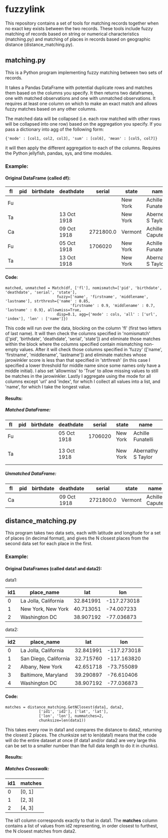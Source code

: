 # fuzzylink

This repository contains a set of tools for matching records together when no exact key exists between the two records. These tools include fuzzy matching of records based on string or numerical characteristics (matching.py) and matching of places in records based on geographic distance (distance_matching.py).




## matching.py

This is a Python program implementing fuzzy matching between two sets of records.

It takes a Pandas DataFrame with potential duplicate rows and matches
them based on the columns you specify. It then returns two dataframes,
one with matched observations and one with unmatched observations.
It requires at least one column on which to make an exact match and allows
fuzzy matches based on any other columns.

The matched data will be collapsed (i.e. each row matched with other
rows will be collapsed into one row) based on the aggregation you specify.
If you pass a dictionary into agg of the following form:

    {'mode' : [col1, col2, col3], 'sum' : [col6], 'mean' : [col5, col7]}

it will then apply the different aggregation to each of the columns.
Requires the Python jellyfish, pandas, sys, and time modules.


### Example:

#### Original DataFrame (called df):

|fl|pid|birthdate|deathdate|serial|state|name|firstname|middlename|lastname|url|index|
|--|--|--|--|--|--|--|--|--|--|--|--|
|Fu|||||New York|Achille Funatelle|Achille||Funatelle|http://genealogytrails.com/ny/ww1soldiers.htm|24770|
|Ta|||13 Oct 1918||New York|Abernethy S Taylor|Abernethy|S|Taylor|https://www.honorstates.org/index.php?id=150576|72656|
|Ca|||09 Oct 1918|2721800.0|Vermont|Achille Capute|Achille||Capute|https://catalog.archives.gov/id/34391830|94085|
|Fu|||05 Oct 1918|1706020|New York|Achille Funatelli|Achille||Funatelli|https://catalog.archives.gov/id/34390682|104910|
|Ta|||13 Oct 1918||New York|Abernathy S Taylor|Abernathy|S|Taylor|https://catalog.archives.gov/id/34390682|135266|


#### Code:

    matched, unmatched = Match(df, ['fl'], nomismatch=['pid', 'birthdate', 'deathdate', 'serial', 'state'], 
                           fuzzy=['name', 'firstname', 'middlename', 'lastname'], strthresh={'name' : 0.85,
                                 'firstname' : 0.9, 'middlename' : 0.7, 'lastname' : 0.9}, allowmiss=True,
                           disp=0.1, agg={'mode' : cols, 'all' : ['url', 'index'], 'len' : ['name']})


This code will run over the data, blocking on the column 'fl' (first two letters of last name). It will then check the columns specified in 'nomismatch' (['pid', 'birthdate', 'deathdate', 'serial', 'state']) and eliminate those matches within the block where the columns specified contain mismatching non-empty values. After it will check those columns specified in 'fuzzy' (['name', 'firstname', 'middlename', 'lastname']) and eliminate matches whose jarowinkler score is less than that specified in 'strthresh' (in this case I specified a lower threshold for middle name since some names only have a middle initial). I also set 'allowmiss' to 'True' to allow missing values to still be matches in the jarowinkler. Lastly I aggregate using the mode for all columns except 'url' and 'index', for which I collect all values into a list, and 'name', for which I take the longest value.


#### Results:

##### Matched DataFrame:

|fl|pid|birthdate|deathdate|serial|state|name|firstname|middlename|lastname|url|index|
|--|--|--|--|--|--|--|--|--|--|--|--|
|Fu|||05 Oct 1918|1706020|New York|Achille Funatelli|Achille||Funatelli|['http://genealogytrails.com/ny/ww1soldiers.html', 'https://catalog.archives.gov/id/34390682']|[104910, 24770]|
|Ta|||13 Oct 1918||New York|Abernathy S Taylor|Abernathy|S|Taylor|['https://www.honorstates.org/index.php?id=150576', 'https://catalog.archives.gov/id/34390682']|[135266, 72656]|

##### Unmatched DataFrame:

|fl|pid|birthdate|deathdate|serial|state|name|firstname|middlename|lastname|url|index|
|--|--|--|--|--|--|--|--|--|--|--|--|
|Ca|||09 Oct 1918|2721800.0|Vermont|Achille Capute|Achille||Capute|https://catalog.archives.gov/id/34391830|94085|




## distance_matching.py

This program takes two data sets, each with latitude and longitude for a set of places (in decimal format), and gives the N closest places from the second data set for each place in the first.


### Example:

#### Original DataFrames (called data1 and data2):

data1:

|id1|place_name|lat|lon|
|--|--|--|--|
|0|La Jolla, California|32.841991|-117.273018|
|1|New York, New York|40.713051|-74.007233|
|2|Washington DC|38.907192|-77.036873|

data2:

|id2|place_name|lat|lon|
|--|--|--|--|
|0|La Jolla, California|32.841991|-117.273018|
|1|San Diego, California|32.715760|-117.163820|
|2|Albany, New York|42.651718|-73.755089|
|3|Baltimore, Maryland|39.290897|-76.610406|
|4|Washington DC|38.907192|-77.036873|


#### Code:

	matches = distance_matching.GetNClosest(data1, data2, 
                   ['id1', 'id2'], ['lat', 'lat'],
                   ['lon', 'lon'], nummatches=2,
                   chunksize=len(data1))

This takes every row in data1 and compares the distance to data2, returning the closest 2 places. The chunksize set to len(data1) means that the code will do the entire dataset at once (if data1 and/or data2 are very large this can be set to a smaller number than the full data length to do it in chunks).


#### Results:

##### Matches Crosswalk:

|id1|__matches__|
|--|--|
|0|[0, 1]|
|1|[2, 3]|
|2|[4, 3]|

The id1 column corresponds exactly to that in data1. The __matches__ column contains a list of values from id2 representing, in order closest to furthest, the N closest matches from data2.
